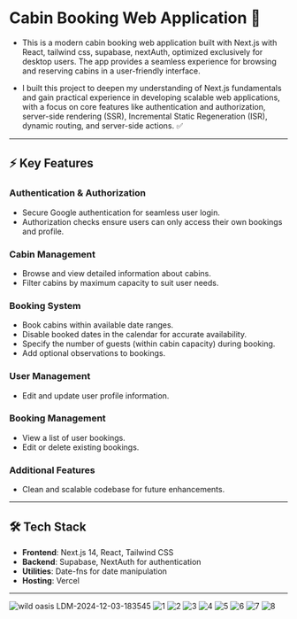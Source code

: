 # Cabin Booking Web Application 🚀

- This is a modern cabin booking web application built with Next.js with React, tailwind css, supabase, nextAuth, optimized exclusively for desktop users. The app provides a seamless experience for browsing and reserving cabins in a user-friendly interface. 

- I built this project to deepen my understanding of Next.js fundamentals and gain practical experience in developing scalable web applications, with a focus on core features like authentication and authorization, server-side rendering (SSR), Incremental Static Regeneration (ISR), dynamic routing, and server-side actions. ✅

---

## ⚡ Key Features  

### **Authentication & Authorization**  
- Secure Google authentication for seamless user login.  
- Authorization checks ensure users can only access their own bookings and profile.   

### **Cabin Management**  
- Browse and view detailed information about cabins.  
- Filter cabins by maximum capacity to suit user needs.  

### **Booking System**  
- Book cabins within available date ranges.  
- Disable booked dates in the calendar for accurate availability.  
- Specify the number of guests (within cabin capacity) during booking.  
- Add optional observations to bookings.  

### **User Management**  
- Edit and update user profile information.  

### **Booking Management**  
- View a list of user bookings.  
- Edit or delete existing bookings.  

### **Additional Features**    
- Clean and scalable codebase for future enhancements.  

---

## 🛠 Tech Stack  

- **Frontend**: Next.js 14, React, Tailwind CSS  
- **Backend**: Supabase, NextAuth for authentication  
- **Utilities**: Date-fns for date manipulation  
- **Hosting**: Vercel

---
![wild oasis LDM-2024-12-03-183545](https://github.com/user-attachments/assets/7d7bbeef-a774-470a-9d92-fdd13f93d7cf)
![1](https://github.com/user-attachments/assets/4a44cd02-dcc0-472a-9af1-a6172eee2ed2)
![2](https://github.com/user-attachments/assets/9ea7e4cc-2b9a-4148-a18e-6bfd22f689ee)
![3](https://github.com/user-attachments/assets/eccb7295-bcfe-4a8d-97c4-24c5c9ea08a5)
![4](https://github.com/user-attachments/assets/0b535b9e-538d-4a6c-83c5-864e0aa8ccaf)
![5](https://github.com/user-attachments/assets/478245fc-3136-4091-aa7e-9b532f2e5b7d)
![6](https://github.com/user-attachments/assets/fbe3fab1-946f-400b-94d0-1bda31123d6c)
![7](https://github.com/user-attachments/assets/55037609-637c-48df-87c1-13149963b7e7)
![8](https://github.com/user-attachments/assets/397de419-5fda-4d49-b2fc-f27a430e4a40)
